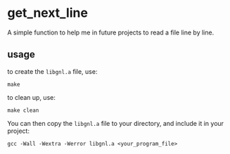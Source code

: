 # get_next_line

A simple function to help me in future projects to read a file line by line.

## usage

to create the `libgnl.a` file, use:
```
make
```

to clean up, use:
```
make clean
```

You can then copy the `libgnl.a` file to your directory, and include it in your project:
```
gcc -Wall -Wextra -Werror libgnl.a <your_program_file>
```